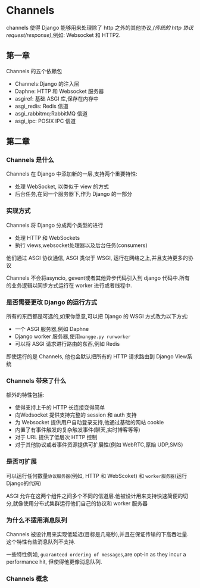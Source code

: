 # Channels

channels 使得 Django 能够用来处理除了 http 之外的其他协议,*(传统的 http 协议request/response)*,例如: Websocket 和 HTTP2.

##  第一章

Channels 的五个依赖包

- Channels:Django 的注入层
- Daphne: HTTP 和 Websocket 服务器 
- asgiref: 基础 ASGI 库,保存在内存中
- asgi_redis: Redis 信道 
- asgi_rabbitmq:RabbitMQ 信道
- asgi_ipc: POSIX IPC 信道

## 第二章

### Channels 是什么

Channels 在 Django 中添加新的一层,支持两个重要特性:

- 处理 WebSocket, 以类似于 view 的方式
- 后台任务,在同一个服务器下,作为 Django 的一部分

### 实现方式

Channels 将 Django 分成两个类型的进行

- 处理 HTTP 和 WebSockets
- 执行 views,websocket处理器以及后台任务(consumers)

他们通过 ASGI 协议通信, ASGI 类似于 WSGI, 运行在网络之上,并且支持更多的协议

Channels 不会将asyncio, gevent或者其他异步代码引入到 django 代码中.所有的业务逻辑以同步方式运行在 worker 进行或者线程中.

### 是否需要更改 Django 的运行方式

所有的东西都是可选的,如果你愿意,可以把 Django 的 WSGI 方式改为以下方式:

- 一个 ASGI 服务器,例如 Daphne
- Django worker 服务器,使用`mangge.py runworker`
- 可以将 ASGI 请求进行路由的东西,例如 Redis

即使运行的是 Channels, 他也会默认把所有的 HTTP 请求路由到 Django View系统

### Channels 带来了什么

额外的特性包括:

- 使得支持上千的 HTTP 长连接变得简单
- 向Wedsocket 提供支持完整的 session 和 auth 支持
- 为 Websocket 提供用户自动登录支持,他通过基础的网站 cookie
- 内置了有事件触发的复杂触发事件(聊天,实时博客等等)
- 对于 URL 提供了低层次 HTTP 控制
- 对于其他协议或者事件资源提供可扩展性(例如 WebRTC,原始 UDP,SMS)

### 是否可扩展

可以运行任何数量`协议服务器`(例如, HTTP 和 WebScoket) 和 `worker服务器`(运行 Django的代码)

ASGI 允许在这两个组件之间多个不同的信道层.他被设计用来支持快速简便的切分,就像使用分布式集群运行他们自己的协议和 worker 服务器

### 为什么不适用消息队列

Channels 被设计用来实现低延迟(目标是几毫秒),并且在保证传输的下高吞吐量.这个特性有些消息队列不支持.

一些特性例如, `guaranteed ordering of messages`,are opt-in as they incur a performance hit, 但使得他更像消息队列.

### Channels 概念





